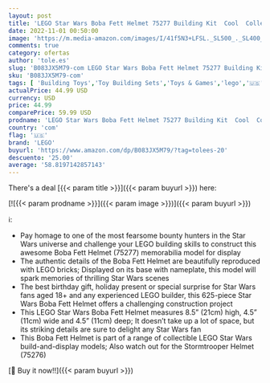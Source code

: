 ```yaml
---
layout: post
title: 'LEGO Star Wars Boba Fett Helmet 75277 Building Kit  Cool  Collectible Star Wars Character Building Set  625 Pieces   Multicolor'
date: 2022-11-01 00:50:00
image: 'https://m.media-amazon.com/images/I/41f5N3+LFSL._SL500_._SL400_.jpg'
comments: true
category: ofertas
author: 'tole.es'
slug: 'B083JX5M79-com LEGO Star Wars Boba Fett Helmet 75277 Building Kit Cool...'
sku: 'B083JX5M79-com'
tags: [ 'Building Toys','Toy Building Sets','Toys & Games','lego','🇺🇸', ]
actualPrice: 44.99 USD
currency: USD
price: 44.99
comparePrice: 59.99 USD
prodname: 'LEGO Star Wars Boba Fett Helmet 75277 Building Kit  Cool  Collectible Star Wars Character Building Set  625 Pieces   Multicolor'
country: 'com'
flag: '🇺🇸'
brand: 'LEGO'
buyurl: 'https://www.amazon.com/dp/B083JX5M79/?tag=tolees-20'
descuento: '25.00'
average: '58.8197142857143'
---
```


There's a deal [{{< param title >}}]({{< param buyurl >}})  here:

[![{{< param prodname >}}]({{< param image >}})]({{< param buyurl >}})

ℹ️:

- Pay homage to one of the most fearsome bounty hunters in the Star Wars universe and challenge your LEGO building skills to construct this awesome Boba Fett Helmet (75277) memorabilia model for display
- The authentic details of the Boba Fett Helmet are beautifully reproduced with LEGO bricks; Displayed on its base with nameplate, this model will spark memories of thrilling Star Wars scenes
- The best birthday gift, holiday present or special surprise for Star Wars fans aged 18+ and any experienced LEGO builder, this 625-piece Star Wars Boba Fett Helmet offers a challenging construction project
- This LEGO Star Wars Boba Fett Helmet measures 8.5” (21cm) high, 4.5” (11cm) wide and 4.5” (11cm) deep; It doesn’t take up a lot of space, but its striking details are sure to delight any Star Wars fan
- This Boba Fett Helmet is part of a range of collectible LEGO Star Wars build-and-display models; Also watch out for the Stormtrooper Helmet (75276)

[🛒 Buy it now!!]({{< param buyurl >}})
